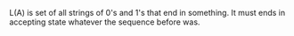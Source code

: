 L(A) is set of all strings of 0's and 1's that end in something.
It must ends in accepting state whatever the sequence before was.